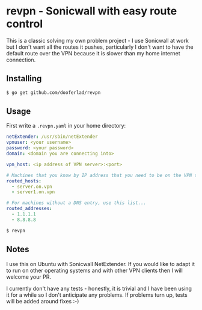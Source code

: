 # revpn - Sonicwall with easy route control

This is a classic solving my own problem project - I use Sonicwall at work but
I don't want all the routes it pushes, particularly I don't want to have the
default route over the VPN because it is slower than my home internet connection.

## Installing

```bash
$ go get github.com/dooferlad/revpn
```

## Usage

First write a `.revpn.yaml` in your home directory:

```yaml
netExtender: /usr/sbin/netExtender
vpnuser: <your username>
password: <your password>
domain: <domain you are connecting into>

vpn_host: <ip address of VPN server>:<port>

# Machines that you know by IP address that you need to be on the VPN to access
routed_hosts:
  - server.on.vpn
  - server1.on.vpn

# For machines without a DNS entry, use this list...
routed_addresses:
  - 1.1.1.1
  - 8.8.8.8
```

```bash
$ revpn
```

## Notes
I use this on Ubuntu with Sonicwall NetExtender. If you would like to adapt it
to run on other operating systems and with other VPN clients then I will
welcome your PR.

I currently don't have any tests - honestly, it is trivial and I have been using
it for a while so I don't anticipate any problems. If problems turn up, tests
will be added around fixes :-)
